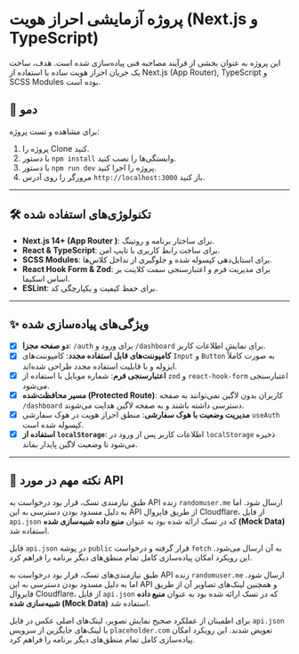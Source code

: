 # پروژه آزمایشی احراز هویت (Next.js و TypeScript)

این پروژه به عنوان بخشی از فرآیند مصاحبه فنی پیاده‌سازی شده است. هدف، ساخت یک جریان احراز هویت ساده با استفاده از Next.js (App Router), TypeScript و SCSS Modules بوده است.

## 🚀 دمو

برای مشاهده و تست پروژه:
1.  پروژه را Clone کنید.
2.  با دستور `npm install` وابستگی‌ها را نصب کنید.
3.  با دستور `npm run dev` پروژه را اجرا کنید.
4.  مرورگر را روی آدرس `http://localhost:3000` باز کنید.

---

## 🛠️ تکنولوژی‌های استفاده شده

- **Next.js 14+ (App Router )**: برای ساختار برنامه و روتینگ.
- **React & TypeScript**: برای ساخت رابط کاربری با تایپ امن.
- **SCSS Modules**: برای استایل‌دهی کپسوله شده و جلوگیری از تداخل کلاس‌ها.
- **React Hook Form & Zod**: برای مدیریت فرم و اعتبارسنجی سمت کلاینت بر اساس اسکیما.
- **ESLint**: برای حفظ کیفیت و یکپارچگی کد.

---

## ✨ ویژگی‌های پیاده‌سازی شده

- [x] **دو صفحه مجزا**: `/auth` برای ورود و `/dashboard` برای نمایش اطلاعات کاربر.
- [x] **کامپوننت‌های قابل استفاده مجدد**: کامپوننت‌های `Input` و `Button` به صورت کاملاً ایزوله و با قابلیت استفاده مجدد طراحی شده‌اند.
- [x] **اعتبارسنجی فرم**: شماره موبایل با استفاده از `zod` و `react-hook-form` اعتبارسنجی می‌شود.
- [x] **مسیر محافظت‌شده (Protected Route)**: کاربران بدون لاگین نمی‌توانند به صفحه `/dashboard` دسترسی داشته باشند و به صفحه لاگین هدایت می‌شوند.
- [x] **مدیریت وضعیت با هوک سفارشی**: منطق احراز هویت در هوک سفارشی `useAuth` کپسوله شده است.
- [x] **استفاده از `localStorage`**: اطلاعات کاربر پس از ورود در `localStorage` ذخیره می‌شود تا وضعیت لاگین پایدار بماند.

---

## 📝 نکته مهم در مورد API

طبق نیازمندی تسک، قرار بود درخواست به API زنده `randomuser.me` ارسال شود. اما به دلیل مسدود بودن دسترسی به این API از طریق فایروال Cloudflare، از فایل `api.json` که در تسک ارائه شده بود به عنوان **منبع داده شبیه‌سازی شده (Mock Data)** استفاده شد.

فایل `api.json` در پوشه `public` قرار گرفته و درخواست `fetch` به آن ارسال می‌شود. این رویکرد امکان پیاده‌سازی کامل تمام منطق‌های دیگر برنامه را فراهم کرد.


طبق نیازمندی‌های تسک، قرار بود درخواست به API زنده `randomuser.me` ارسال شود. اما به دلیل مسدود بودن دسترسی به این API و همچنین لینک‌های تصاویر آن از طریق فایروال Cloudflare، از فایل `api.json` که در تسک ارائه شده بود به عنوان **منبع داده شبیه‌سازی شده (Mock Data)** استفاده شد.

برای اطمینان از عملکرد صحیح نمایش تصویر، لینک‌های اصلی عکس در فایل `api.json` با لینک‌های جایگزین از سرویس `placeholder.com` تعویض شدند. این رویکرد امکان پیاده‌سازی کامل تمام منطق‌های دیگر برنامه را فراهم کرد.
